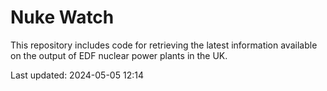# Nuke Watch

This repository includes code for retrieving the latest information available on the output of EDF nuclear power plants in the UK.

Last updated: 2024-05-05 12:14